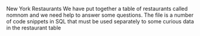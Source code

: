 New York Restaurants
We have put together a table of restaurants called nomnom and we need help to answer some questions.
The file is a number of code snippets in SQL that must be used separately to some curious data in the restaurant table
